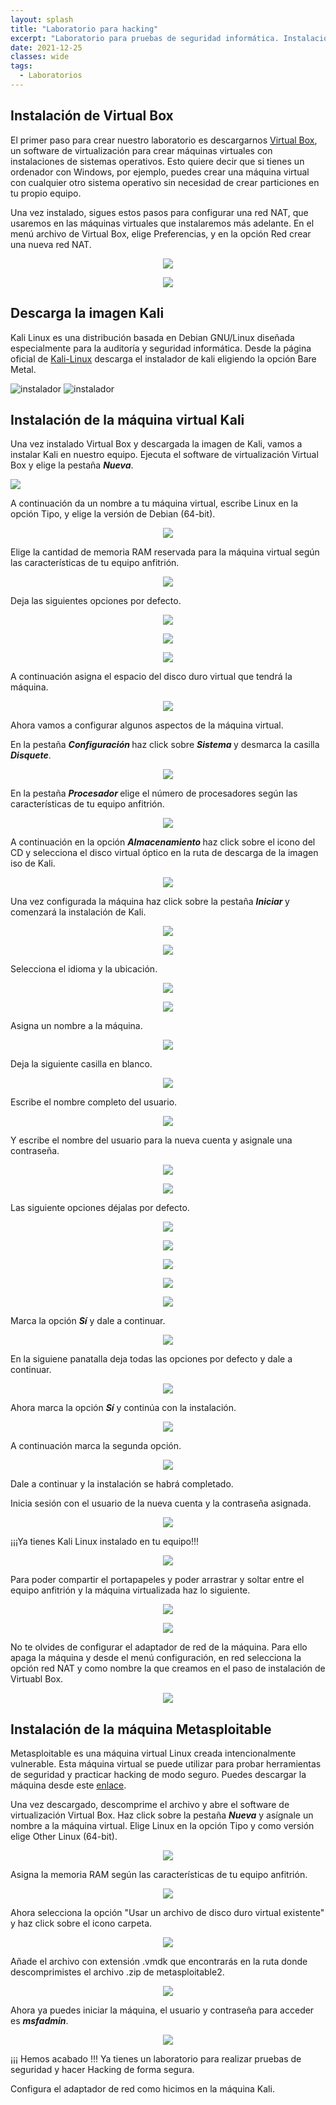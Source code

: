 ```yaml
---
layout: splash
title: "Laboratorio para hacking"
excerpt: "Laboratorio para pruebas de seguridad informática. Instalación y configuración Virtual Box. Instalación Kali Linux." 
date: 2021-12-25
classes: wide
tags:
  - Laboratorios
---
```

## Instalación de Virtual Box

El primer paso para crear nuestro laboratorio es descargarnos [Virtual Box](https://www.virtualbox.org/wiki/Downloads), un software de virtualización para crear máquinas virtuales
con instalaciones de sistemas operativos. Esto quiere decir que si tienes un ordenador con Windows, por ejemplo, puedes crear una máquina virtual con cualquier otro sistema operativo
sin necesidad de crear particiones en tu propio equipo.

Una vez instalado, sigues estos pasos para configurar una red NAT, que usaremos en las máquinas virtuales que instalaremos más adelante. En el menú archivo de Virtual Box, elige Preferencias, y en la opción Red crear una nueva red NAT.

<p><center><img src="../assets/images/laboratorio/preferencias.png"></center></p>
<p><center><img src="../assets/images/laboratorio/crear-red.png"></center></p>


## Descarga la imagen Kali

Kali Linux es una distribución basada en Debian GNU/Linux diseñada especialmente para la auditoría y seguridad informática. Desde la página oficial de [Kali-Linux](https://www.kali.org/get-kali/#kali-bare-metal) descarga el instalador de kali eligiendo la opción Bare Metal.

<img src="../assets/images/laboratorio/instalador-kali.png" alt="instalador">

<img src="../assets/images/laboratorio/instalador-kali2.png" alt="instalador">

## Instalación de la máquina virtual Kali

Una vez instalado Virtual Box y descargada la imagen de Kali, vamos a instalar Kali en nuestro equipo.
Ejecuta el software de virtualización Virtual Box y elige la pestaña <strong><i>Nueva</i></strong>.

<img src="../assets/images/laboratorio/maquinakali1.png">

A continuación da un nombre a tu máquina virtual, escribe Linux en la opción Tipo, y elige la versión de Debian (64-bit).

<p><center><img src="../assets/images/laboratorio/maquinakali2.png"></center></p>

Elige la cantidad de memoria RAM reservada para la máquina virtual según las características de tu equipo anfitrión.

<p><center><img src="../assets/images/laboratorio/maquinakali3.png"></center></p>

Deja las siguientes opciones por defecto.

<p><center><img src="../assets/images/laboratorio/maquinakali4.png"></center></p>

<p><center><img src="../assets/images/laboratorio/maquinakali5.png"></center></p>

<p><center><img src="../assets/images/laboratorio/maquinakali6.png"></center></p>

A continuación asigna el espacio del disco duro virtual que tendrá la máquina. 

<p><center><img src="../assets/images/laboratorio/maquinakali7.png"></center></p>

Ahora vamos a configurar algunos aspectos de la máquina virtual.

En la pestaña <strong><i> Configuración </i></strong> haz click sobre <strong><i> Sistema </i></strong> y desmarca la casilla <strong><i>Disquete</i></strong>.

<p><center><img src="../assets/images/laboratorio/maquinakali8.png"></center></p>

En la pestaña <strong><i> Procesador </i></strong> elige el número de procesadores según las características de tu equipo anfitrión.

<p><center><img src="../assets/images/laboratorio/maquinakali9.png"></center></p>

A continuación en la opción <strong><i> Almacenamiento </i></strong> haz click sobre el icono del CD y selecciona el disco virtual óptico en la ruta de descarga de la imagen iso de Kali.

<p><center><img src="../assets/images/laboratorio/maquinakali10.png"></center></p>

Una vez configurada la máquina haz click sobre la pestaña <strong><i> Iniciar </i></strong> y comenzará la instalación de Kali.

<p><center><img src="../assets/images/laboratorio/maquinakali11.png"></center></p>

<p><center><img src="../assets/images/laboratorio/maquinakali12.png"></center></p>

Selecciona el idioma y la ubicación.

<p><center><img src="../assets/images/laboratorio/maquinakali13.png"></center></p>
<p><center><img src="../assets/images/laboratorio/maquinakali14.png"></center></p>

Asigna un nombre a la máquina.

<p><center><img src="../assets/images/laboratorio/maquinakali15.png"></center></p>

Deja la siguiente casilla en blanco.

<p><center><img src="../assets/images/laboratorio/maquinakali16.png"></center></p>

Escribe el nombre completo del usuario.

<p><center><img src="../assets/images/laboratorio/maquinakali17.png"></center></p>

Y escribe el nombre del usuario para la nueva cuenta y asignale una contraseña.

<p><center><img src="../assets/images/laboratorio/maquinakali18.png"></center></p>
<p><center><img src="../assets/images/laboratorio/maquinakali19.png"></center></p>

Las siguiente opciones déjalas por defecto.

<p><center><img src="../assets/images/laboratorio/maquinakali20.png"></center></p>
<p><center><img src="../assets/images/laboratorio/maquinakali21.png"></center></p>
<p><center><img src="../assets/images/laboratorio/maquinakali22.png"></center></p>
<p><center><img src="../assets/images/laboratorio/maquinakali23.png"></center></p>
<p><center><img src="../assets/images/laboratorio/maquinakali24.png"></center></p>

Marca la opción <strong><i>Sí</i></strong> y dale a continuar.

<p><center><img src="../assets/images/laboratorio/maquinakali25.png"></center></p>

En la siguiene panatalla deja todas las opciones por defecto y dale a continuar.

<p><center><img src="../assets/images/laboratorio/maquinakali26.png"></center></p>

Ahora marca la opción <strong><i>Sí</i></strong> y continúa con la instalación.

<p><center><img src="../assets/images/laboratorio/maquinakali27.png"></center></p>

A continuación marca la segunda opción.

<p><center><img src="../assets/images/laboratorio/maquinakali28.png"></center></p>

Dale a continuar y la instalación se habrá completado.

Inicia sesión con el usuario de la nueva cuenta y la contraseña asignada.

<p><center><img src="../assets/images/laboratorio/maquinakali30.png"></center></p>

¡¡¡Ya tienes Kali Linux instalado en tu equipo!!!

<p><center><img src="../assets/images/laboratorio/maquinakali31.png"></center></p>

Para poder compartir el portapapeles y poder arrastrar y soltar entre el equipo anfitrión y la máquina virtualizada haz lo siguiente.

<p><center><img src="../assets/images/laboratorio/maquinakali32.png"></center></p>
<p><center><img src="../assets/images/laboratorio/maquinakali33.png"></center></p>

No te olvides de configurar el adaptador de red de la máquina. Para ello apaga la máquina y desde el menú configuración, en red selecciona la opción red NAT y como nombre la que creamos en el paso
de instalación de Virtuabl Box.

<p><center><img src="../assets/images/laboratorio/asignar-red.png"></center></p>

## Instalación de la máquina Metasploitable

Metasploitable es una máquina virtual Linux creada intencionalmente vulnerable. Esta máquina virtual se puede utilizar para probar herramientas
de seguridad y practicar hacking de modo seguro. Puedes descargar la máquina desde este [enlace](https://sourceforge.net/projects/metasploitable/files/Metasploitable2/).

Una vez descargado, descomprime el archivo y abre el software de virtualización Virtual Box. Haz click sobre la pestaña <strong><i>Nueva</i></strong> y asígnale un nombre
a la máquina virtual. Elige Linux en la opción Tipo y como versión elige Other Linux (64-bit).

<p><center><img src="../assets/images/laboratorio/metasploitable1.png"></center></p>

Asigna la memoria RAM según las características de tu equipo anfitrión.

<p><center><img src="../assets/images/laboratorio/metasploitable2.png"></center></p>

Ahora selecciona la opción "Usar un archivo de disco duro virtual existente" y haz click sobre el icono carpeta.

<p><center><img src="../assets/images/laboratorio/metasploitable3.png"></center></p>

Añade el archivo con extensión .vmdk que encontrarás en la ruta donde descomprimistes el archivo .zip de metasploitable2.

<p><center><img src="../assets/images/laboratorio/metasploitable4.png"></center></p>

Ahora ya puedes iniciar la máquina, el usuario y contraseña para acceder es <strong><i>msfadmin</i></strong>.

<p><center><img src="../assets/images/laboratorio/metasploitable6.png"></center></p>

¡¡¡ Hemos acabado !!! Ya tienes un laboratorio para realizar pruebas de seguridad y hacer Hacking de forma segura.

Configura el adaptador de red como hicimos en la máquina Kali.
